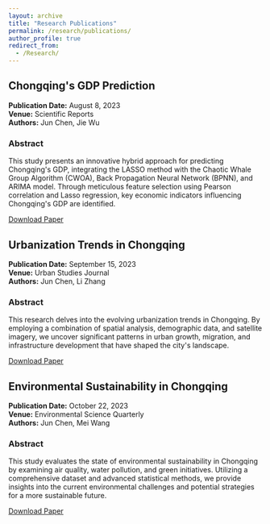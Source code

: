 ```yaml
---
layout: archive
title: "Research Publications"
permalink: /research/publications/
author_profile: true
redirect_from: 
  - /Research/
---
```


## Chongqing's GDP Prediction

**Publication Date:** August 8, 2023  
**Venue:** Scientific Reports  
**Authors:** Jun Chen, Jie Wu  

### Abstract

This study presents an innovative hybrid approach for predicting Chongqing's GDP, integrating the LASSO method with the Chaotic Whale Group Algorithm (CWOA), Back Propagation Neural Network (BPNN), and ARIMA model. Through meticulous feature selection using Pearson correlation and Lasso regression, key economic indicators influencing Chongqing's GDP are identified.

[Download Paper](http://ChenJuntao1.github.io/files/My%20paper1.pdf)

## Urbanization Trends in Chongqing

**Publication Date:** September 15, 2023  
**Venue:** Urban Studies Journal  
**Authors:** Jun Chen, Li Zhang  

### Abstract

This research delves into the evolving urbanization trends in Chongqing. By employing a combination of spatial analysis, demographic data, and satellite imagery, we uncover significant patterns in urban growth, migration, and infrastructure development that have shaped the city's landscape.

[Download Paper](http://ChenJuntao1.github.io/files/My%20paper2.pdf)

## Environmental Sustainability in Chongqing

**Publication Date:** October 22, 2023  
**Venue:** Environmental Science Quarterly  
**Authors:** Jun Chen, Mei Wang  

### Abstract

This study evaluates the state of environmental sustainability in Chongqing by examining air quality, water pollution, and green initiatives. Utilizing a comprehensive dataset and advanced statistical methods, we provide insights into the current environmental challenges and potential strategies for a more sustainable future.

[Download Paper](http://ChenJuntao1.github.io/files/My%20paper3.pdf)

